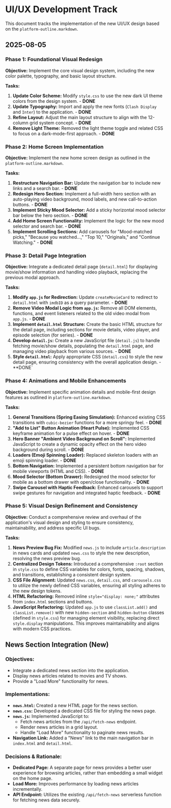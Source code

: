 # UI/UX Development Track

This document tracks the implementation of the new UI/UX design based on the `platform-outline.markdown`.

## 2025-08-05

### Phase 1: Foundational Visual Redesign

**Objective:** Implement the core visual design system, including the new color palette, typography, and basic layout structure.

**Tasks:**

1.  **Update Color Scheme:** Modify `style.css` to use the new dark UI theme colors from the design system. - **DONE**
2.  **Update Typography:** Import and apply the new fonts (`Clash Display` and `Inter`) to the application. - **DONE**
3.  **Refine Layout:** Adjust the main layout structure to align with the 12-column grid system concept. - **DONE**
4.  **Remove Light Theme:** Removed the light theme toggle and related CSS to focus on a dark-mode-first approach. - **DONE**

### Phase 2: Home Screen Implementation

**Objective:** Implement the new home screen design as outlined in the `platform-outline.markdown`.

**Tasks:**

1.  **Restructure Navigation Bar:** Update the navigation bar to include new links and a search bar. - **DONE**
2.  **Redesign Hero Section:** Implement a full-width hero section with an auto-playing video background, mood labels, and new call-to-action buttons. - **DONE**
3.  **Implement Sticky Mood Selector:** Add a sticky horizontal mood selector bar below the hero section. - **DONE**
4.  **Add Home Screen Functionality:** Implement the logic for the new mood selector and search bar. - **DONE**
5.  **Implement Scrolling Sections:** Add carousels for "Mood-matched picks," "Because you watched...," "Top 10," "Originals," and "Continue Watching." - **DONE**

### Phase 3: Detail Page Integration

**Objective:** Integrate a dedicated detail page (`detail.html`) for displaying movie/show information and handling video playback, replacing the previous modal approach.

**Tasks:**

1.  **Modify `app.js` for Redirection:** Update `createMovieCard` to redirect to `detail.html` with `imdbID` as a query parameter. - **DONE**
2.  **Remove Video Modal Logic from `app.js`:** Remove all DOM elements, functions, and event listeners related to the old video modal from `app.js`. - **DONE**
3.  **Implement `detail.html` Structure:** Create the basic HTML structure for the detail page, including sections for movie details, video player, and episode selection (for series). - **DONE**
4.  **Develop `detail.js`:** Create a new JavaScript file (`detail.js`) to handle fetching movie/show details, populating the `detail.html` page, and managing video playback from various sources. - **DONE**
5.  **Style `detail.html`:** Apply appropriate CSS (`detail.css`) to style the new detail page, ensuring consistency with the overall application design. - **DONE`

### Phase 4: Animations and Mobile Enhancements

**Objective:** Implement specific animation details and mobile-first design features as outlined in `platform-outline.markdown`.

**Tasks:**

1.  **General Transitions (Spring Easing Simulation):** Enhanced existing CSS transitions with `cubic-bezier` functions for a more springy feel. - **DONE**
2.  **"Add to List" Button Animation (Heart Pulse):** Implemented CSS keyframe animation for a pulse effect on hover. - **DONE**
3.  **Hero Banner "Ambient Video Background on Scroll":** Implemented JavaScript to create a dynamic opacity effect on the hero video background during scroll. - **DONE**
4.  **Loaders (Emoji Spinning Loader):** Replaced skeleton loaders with an emoji spinning loader. - **DONE**
5.  **Bottom Navigation:** Implemented a persistent bottom navigation bar for mobile viewports (HTML and CSS). - **DONE**
6.  **Mood Selector (Bottom Drawer):** Redesigned the mood selector for mobile as a bottom drawer with open/close functionality. - **DONE**
7.  **Swipe Carousel with Haptic Feedback:** Enhanced carousels to support swipe gestures for navigation and integrated haptic feedback. - **DONE**

### Phase 5: Visual Design Refinement and Consistency

**Objective:** Conduct a comprehensive review and overhaul of the application's visual design and styling to ensure consistency, maintainability, and address specific UI bugs.

**Tasks:**

1.  **News Preview Bug Fix:** Modified `news.js` to include `article.description` in news cards and updated `news.css` to style the new description, resolving the news preview bug.
2.  **Centralized Design Tokens:** Introduced a comprehensive `:root` section in `style.css` to define CSS variables for colors, fonts, spacing, shadows, and transitions, establishing a consistent design system.
3.  **CSS File Alignment:** Updated `news.css`, `detail.css`, and `carousels.css` to utilize the newly defined CSS variables, ensuring all styling adheres to the new design tokens.
4.  **HTML Refactoring:** Removed inline `style="display: none;"` attributes from `index.html` sections and buttons.
5.  **JavaScript Refactoring:** Updated `app.js` to use `classList.add()` and `classList.remove()` with new `hidden-section` and `hidden-button` classes (defined in `style.css`) for managing element visibility, replacing direct `style.display` manipulations. This improves maintainability and aligns with modern CSS practices.

## News Section Integration (New)

### Objectives:
*   Integrate a dedicated news section into the application.
*   Display news articles related to movies and TV shows.
*   Provide a "Load More" functionality for news.

### Implementations:
*   **`news.html`:** Created a new HTML page for the news section.
*   **`news.css`:** Developed a dedicated CSS file for styling the news page.
*   **`news.js`:** Implemented JavaScript to:
    *   Fetch news articles from the `/api/fetch-news` endpoint.
    *   Render news articles in a grid layout.
    *   Handle "Load More" functionality to paginate news results.
*   **Navigation Link:** Added a "News" link to the main navigation bar in `index.html` and `detail.html`.

### Decisions & Rationale:
*   **Dedicated Page:** A separate page for news provides a better user experience for browsing articles, rather than embedding a small widget on the home page.
*   **Load More:** Improves performance by loading news articles incrementally.
*   **API Endpoint:** Utilizes the existing `/api/fetch-news` serverless function for fetching news data securely.
